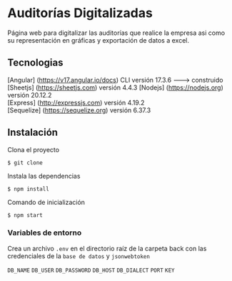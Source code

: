 # Auditorías Digitalizadas

Página web para digitalizar las auditorías que realice la empresa asi como su representación en gráficas y exportación de datos a excel.

## Tecnologias

[Angular] (https://v17.angular.io/docs) CLI versión 17.3.6  ---> construido
[Sheetjs] (https://sheetjs.com) versión 4.4.3
[Nodejs] (https://nodejs.org) versión 20.12.2  
[Express] (http://expressjs.com) versión 4.19.2  
[Sequelize] (https://sequelize.org) versión 6.37.3  

## Instalación

Clona el proyecto
```
$ git clone 
```
Instala las dependencias
```
$ npm install
```
Comando de inicialización
```
$ npm start 
```

### Variables de entorno
Crea un archivo `.env` en el directorio raíz de la carpeta back con las credenciales de la `base de datos` y `jsonwebtoken`

`DB_NAME` `DB_USER` `DB_PASSWORD` `DB_HOST` `DB_DIALECT` `PORT` `KEY`
